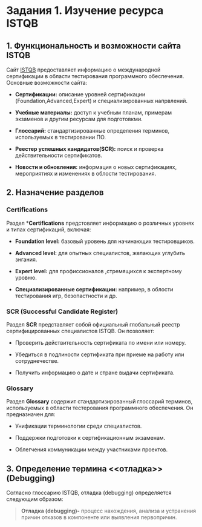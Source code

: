 # Задания 1. Изучение ресурса  ISTQB

## 1. Функциональность и возможности сайта ISTQB

Сайт [ISTQB](https://www.istqb.org/) предоставляет информацию о международной сертификации в области тестирования программного обеспечения. Основные возможности сайта:

- **Сертификации:** описание уровней сертификации (Foundation,Advanced,Expert) и специализированных напрвлений.

- **Учебные материалы:** доступ к учебным планам, примерам экзаменов и другим ресурсам для подготовкми.

- **Глоссарий:** стандартизированные определения терминов, используемых в тестировании ПО.

- **Реестер успешных кандидатов(SCR):** поиск и проверка действительности сертификатов.

- **Новости и обновления:** информация о новых сертификациях, мероприятиях и изменениях в облости тестирования.

## 2. Назначение разделов 

### Certifications
Раздел ***Certifications**  предстовляет информацию о розличных уровнях и типах сертификаций, включая:

- **Foundation level:** базовый уровень для начинающих тестировщиков.

- **Advanced level:** для опытных специалистов, желающих углубить знгания.

- **Expert level:** для профиссионалов ,стремящихся к экспертному уровню. 

- **Специализированные сертификации:** например, в облости тестирования игр, безопастности и др.

### SCR (Successful Candidate Register)
  
 Раздел __SCR__ представляет собой официальный глобальный реестр сертифицированных специалистов ISTQB. Он позволяет:

 - Проверить действительность сертификата по имени или номеру.

 - Убедиться в подлиности сертификата при приеме на работу или сотруднечестве.

 - Получить информацию о дате и стране выдачи сертификата.

### Glossary 

Раздел __Glossary__ содержит стандартизированный глоссарий терминов, используемых в области тестерования программного обеспечения. Он предназначен для: 

- Унификации терминологии среди специалистов.

- Поддержки подготовки к сертификационным экзаменам.

- Облегчения коммуникации между участниками проектов.

## 3. Определение термина <<отладка>> (Debugging)
 
Согласно глоссарию ISTQB, отладка (debugging) определяется следующим образом:
> __Отладка (debugging)-__ процесс нахождения, анализа и устранения причин отказов в компоненте или выявления первопричин. 


 

